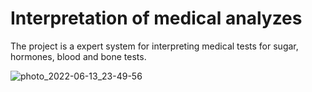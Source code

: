 # Interpretation of medical analyzes
The project is a expert system  for interpreting medical tests for sugar, hormones, blood and bone tests.

![photo_2022-06-13_23-49-56](https://github.com/halalek/-Interpretation-of-medical-analyzes/assets/112726630/cdaa2946-90b4-49de-9e39-b4a447ce61a6)
